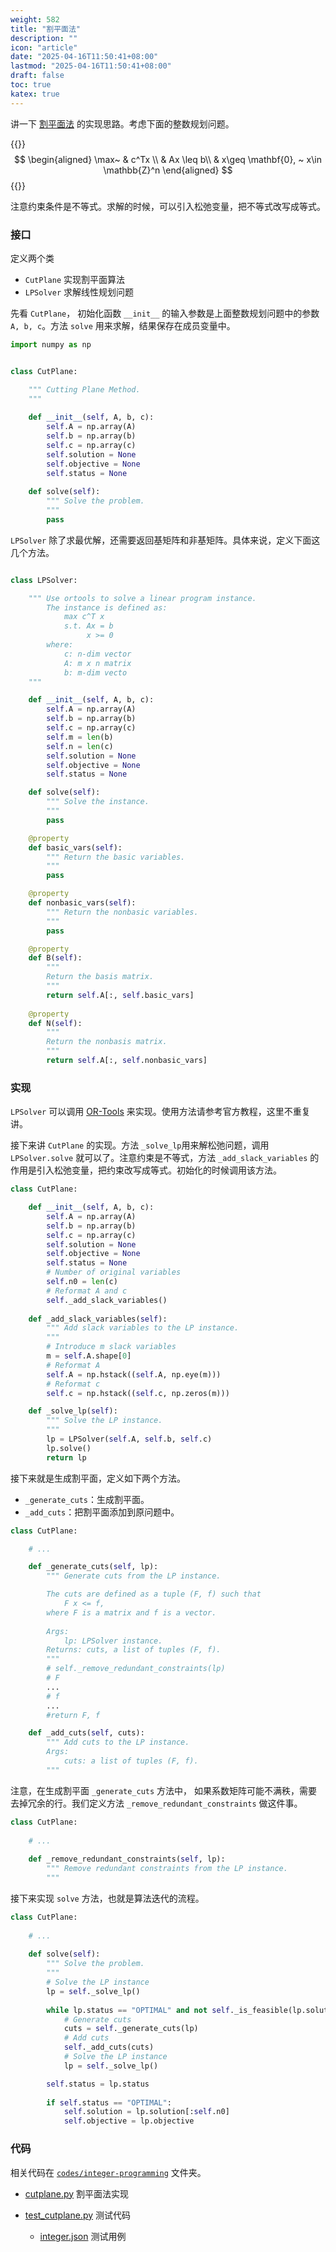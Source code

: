 ```yaml
---
weight: 582
title: "割平面法"
description: ""
icon: "article"
date: "2025-04-16T11:50:41+08:00"
lastmod: "2025-04-16T11:50:41+08:00"
draft: false
toc: true
katex: true
---
```


讲一下 [割平面法](../cutting-plane) 的实现思路。考虑下面的整数规划问题。

{{<katex>}}
$$
\begin{aligned}
\max~ & c^Tx \\
& Ax \leq b\\
& x\geq \mathbf{0}, ~ x\in \mathbb{Z}^n
\end{aligned}
$$
{{</katex>}}

注意约束条件是不等式。求解的时候，可以引入松弛变量，把不等式改写成等式。

### 接口

定义两个类

* `CutPlane` 实现割平面算法
* `LPSolver` 求解线性规划问题

先看 `CutPlane`， 初始化函数 `__init__` 的输入参数是上面整数规划问题中的参数 `A, b, c`。方法 `solve` 用来求解，结果保存在成员变量中。

```python
import numpy as np


class CutPlane:

    """ Cutting Plane Method.
    """
    
    def __init__(self, A, b, c):
        self.A = np.array(A)
        self.b = np.array(b)
        self.c = np.array(c)
        self.solution = None
        self.objective = None
        self.status = None
        
    def solve(self):
        """ Solve the problem.
        """
        pass
```

`LPSolver` 除了求最优解，还需要返回基矩阵和非基矩阵。具体来说，定义下面这几个方法。

```python

class LPSolver:

    """ Use ortools to solve a linear program instance.
        The instance is defined as:
            max c^T x
            s.t. Ax = b
                 x >= 0
        where:
            c: n-dim vector
            A: m x n matrix
            b: m-dim vecto
    """

    def __init__(self, A, b, c):
        self.A = np.array(A)
        self.b = np.array(b)
        self.c = np.array(c)
        self.m = len(b)
        self.n = len(c)
        self.solution = None
        self.objective = None
        self.status = None

    def solve(self):
        """ Solve the instance.
        """
        pass

    @property
    def basic_vars(self):
        """ Return the basic variables.
        """
        pass

    @property
    def nonbasic_vars(self):
        """ Return the nonbasic variables.
        """
        pass

    @property
    def B(self):
        """
        Return the basis matrix.
        """
        return self.A[:, self.basic_vars]
    
    @property
    def N(self):
        """
        Return the nonbasis matrix.
        """
        return self.A[:, self.nonbasic_vars]
```

### 实现

`LPSolver` 可以调用 [OR-Tools](https://developers.google.com/optimization) 来实现。使用方法请参考官方教程，这里不重复讲。

接下来讲 `CutPlane` 的实现。方法 `_solve_lp`用来解松弛问题，调用 `LPSolver.solve` 就可以了。注意约束是不等式，方法 `_add_slack_variables` 的作用是引入松弛变量，把约束改写成等式。初始化的时候调用该方法。

```python
class CutPlane:

    def __init__(self, A, b, c):
        self.A = np.array(A)
        self.b = np.array(b)
        self.c = np.array(c)
        self.solution = None
        self.objective = None
        self.status = None
        # Number of original variables
        self.n0 = len(c)
        # Reformat A and c
        self._add_slack_variables()
    
    def _add_slack_variables(self):
        """ Add slack variables to the LP instance.
        """
        # Introduce m slack variables
        m = self.A.shape[0]
        # Reformat A
        self.A = np.hstack((self.A, np.eye(m)))
        # Reformat c
        self.c = np.hstack((self.c, np.zeros(m)))

    def _solve_lp(self):
        """ Solve the LP instance.
        """
        lp = LPSolver(self.A, self.b, self.c)
        lp.solve()
        return lp
```

接下来就是生成割平面，定义如下两个方法。

* `_generate_cuts`：生成割平面。
* `_add_cuts`：把割平面添加到原问题中。

```python
class CutPlane:

    # ...

    def _generate_cuts(self, lp):
        """ Generate cuts from the LP instance.

        The cuts are defined as a tuple (F, f) such that
            F x <= f,
        where F is a matrix and f is a vector.
            
        Args:
            lp: LPSolver instance.
        Returns: cuts, a list of tuples (F, f).
        """
        # self._remove_redundant_constraints(lp)
        # F
        ...
        # f
        ...
        #return F, f

    def _add_cuts(self, cuts):
        """ Add cuts to the LP instance.
        Args:
            cuts: a list of tuples (F, f).
        """
```

注意，在生成割平面 `_generate_cuts` 方法中， 如果系数矩阵可能不满秩，需要去掉冗余的行。我们定义方法 `_remove_redundant_constraints` 做这件事。

```python
class CutPlane:
    
    # ...
    
    def _remove_redundant_constraints(self, lp):
        """ Remove redundant constraints from the LP instance.
        """
```

接下来实现 `solve` 方法，也就是算法迭代的流程。

```python
class CutPlane:
    
    # ...
    
    def solve(self):
        """ Solve the problem.
        """
        # Solve the LP instance
        lp = self._solve_lp()
        
        while lp.status == "OPTIMAL" and not self._is_feasible(lp.solution):
            # Generate cuts
            cuts = self._generate_cuts(lp)
            # Add cuts
            self._add_cuts(cuts)
            # Solve the LP instance
            lp = self._solve_lp()

        self.status = lp.status
        
        if self.status == "OPTIMAL":
            self.solution = lp.solution[:self.n0]
            self.objective = lp.objective
```

### 代码

相关代码在 [`codes/integer-programming`](https://github.com/xianqiu/linear-programming/tree/main/codes/integer-programming) 文件夹。

* [cutplane.py](https://github.com/xianqiu/linear-programming/blob/main/codes/integer-programming/cutplane.py) 割平面法实现

* [test_cutplane.py](https://github.com/xianqiu/linear-programming/blob/main/codes/integer-programming/test_cutplane.py) 测试代码
  * [integer.json](https://github.com/xianqiu/linear-programming/blob/main/codes/integer-programming/integer.json)   测试用例